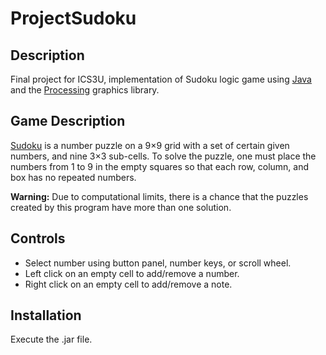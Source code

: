 # ProjectSudoku
## Description
Final project for ICS3U, implementation of Sudoku logic game using [Java](https://java.com/en/) and the [Processing](https://processing.org/) graphics library.

## Game Description
[Sudoku](https://en.wikipedia.org/wiki/Sudoku) is a number puzzle on a 9×9 grid with a set of certain given numbers, and nine 3×3 sub-cells.
To solve the puzzle, one must place the numbers from 1 to 9 in the empty squares so that each row, column, and box has no repeated numbers.  

__Warning:__ Due to computational limits, there is a chance that the puzzles created by this program have more than one solution.

## Controls
- Select number using button panel, number keys, or scroll wheel.  
- Left click on an empty cell to add/remove a number.  
- Right click on an empty cell to add/remove a note.  

## Installation
Execute the .jar file.
